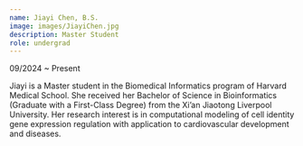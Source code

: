 ```yaml
---
name: Jiayi Chen, B.S.
image: images/JiayiChen.jpg
description: Master Student
role: undergrad
---
```

09/2024 ~ Present 

Jiayi is a Master student in the Biomedical Informatics program of Harvard Medical School. She received her Bachelor of Science in Bioinformatics (Graduate with a First-Class Degree) from the Xi’an Jiaotong Liverpool University. Her research interest is in computational modeling of cell identity gene expression regulation with application to cardiovascular development and diseases.
